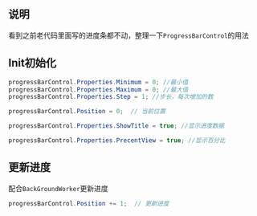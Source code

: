 ## 说明

看到之前老代码里面写的进度条都不动，整理一下```ProgressBarControl```的用法



## Init初始化

```c#
progressBarControl.Properties.Minimum = 0; //最小值
progressBarControl.Properties.Maximum = 0; //最大值
progressBarControl.Properties.Step = 1; //步长，每次增加的数

progressBarControl.Position = 0;  // 当前位置

progressBarControl.Properties.ShowTitle = true; //显示进度数据

progressBarControl.Properties.PrecentView = true; //显示百分比
```


## 更新进度

配合```BackGroundWorker```更新进度

```c#
progressBarControl.Position += 1;  // 更新进度
```
